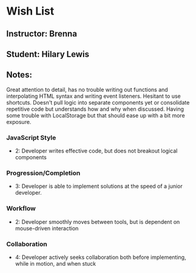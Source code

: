 # Wish List
## Instructor: Brenna
## Student: Hilary Lewis
## Notes:
Great attention to detail, has no trouble writing out functions and interpolating HTML syntax and writing event listeners. Hesitant to use shortcuts. Doesn't pull logic into separate components yet or consolidate repetitive code but understands how and why when discussed. Having some trouble with LocalStorage but that should ease up with a bit more exposure.

### JavaScript Style

* 2: Developer writes effective code, but does not breakout logical components

### Progression/Completion

* 3: Developer is able to implement solutions at the speed of a junior developer.

### Workflow

* 2: Developer smoothly moves between tools, but is dependent on mouse-driven interaction

### Collaboration

* 4: Developer actively seeks collaboration both before implementing, while in motion, and when stuck
